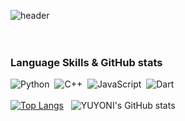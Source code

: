 ![header](https://capsule-render.vercel.app/api?type=waving&color=0:B2BED9,90:B7D4CD&height=200&&section=footer&text=Welcome%20to%20My%20Code%20Space!&fontSize=55&fontColor=FFFFFF&borderRadius=30&animation=twinkling&fontAlignY=65)
<br/><br/><br/>
### Language Skills & GitHub stats

![Python](https://img.shields.io/badge/python-3670A0?style=for-the-badge&logo=python&logoColor=ffdd54) &nbsp;![C++](https://img.shields.io/badge/C%2B%2B-00599C?style=for-the-badge&logo=c%2B%2B&logoColor=white) &nbsp;![JavaScript](https://img.shields.io/badge/JavaScript-323330?style=for-the-badge&logo=javascript&logoColor=F7DF1E) &nbsp;![Dart](https://img.shields.io/badge/Dart-0175C2?style=for-the-badge&logo=dart&logoColor=white)<br/><br/>
[![Top Langs](https://github-readme-stats.vercel.app/api/top-langs/?username=yuyoni&layout=compact&langs_count=8&theme=vue-dark&bg_color=FFFFFF&title_color=445878&text_color=000000)](https://github.com/anuraghazra/github-readme-stats) &nbsp; ![YUYONI's GitHub stats](https://github-readme-stats.vercel.app/api?username=yuyoni&show_icons=true&theme=blurple&rank_icon=github)
